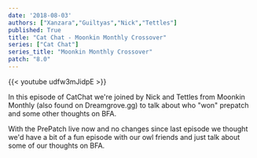```yaml
---
date: '2018-08-03'
authors: ["Xanzara","Guiltyas","Nick","Tettles"]
published: True
title: "Cat Chat - Moonkin Monthly Crossover"
series: ["Cat Chat"]
series_title: "Moonkin Monthly Crossover"
patch: "8.0"
---
```



{{< youtube udfw3mJidpE >}}

In this episode of CatChat we're joined by Nick and Tettles from Moonkin Monthly (also found on Dreamgrove.gg) to talk about who "won" prepatch and some other thoughts on BFA.

With the PrePatch live now and no changes since last episode we thought we'd have a bit of a fun episode with our owl friends and just talk about some of our thoughts on BFA. 
